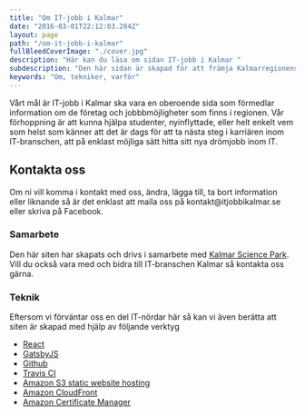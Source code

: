 ```yaml
---
title: "Om IT-jobb i Kalmar"
date: "2016-03-01T22:12:03.284Z"
layout: page
path: "/om-it-jobb-i-kalmar"
fullBleedCoverImage: "./cover.jpg"
description: "Här kan du läsa om sidan IT-jobb i Kalmar "
subdescription: "Den här sidan är skapad för att främja Kalmarregionens IT-bransch och IT-företag."
keywords: "Om, tekniker, varför"
---
```


<leadin>
Vårt mål är IT-jobb i Kalmar ska vara en oberoende sida som förmedlar information om de företag och jobbbmöjligheter som finns i regionen. Vår förhoppning är att kunna hjälpa studenter, nyinflyttade, eller helt enkelt vem som helst som känner att det är dags för att ta nästa steg i karriären inom IT-branschen, att på enklast möjliga sätt hitta sitt nya drömjobb inom IT.
</leadin>

<h2>Kontakta oss</h2>
<p>
Om ni vill komma i kontakt med oss, ändra, lägga till, ta bort information eller liknande så är det enklast att maila oss på kontakt@itjobbikalmar.se eller skriva på Facebook.
</p>

<h3>Samarbete</h3>
<p>
Den här siten har skapats och drivs i samarbete med <a href="https://kalmarsciencepark.se/" rel="nofollow">Kalmar Science Park</a>. Vill du också vara med och bidra till IT-branschen Kalmar så kontakta oss gärna.
</p>

<h3>Teknik</h3>
<p>
Eftersom vi förväntar oss en del IT-nördar här så kan vi även berätta att siten är skapad med hjälp av följande verktyg
</p>

<ul>
 <li><a rel="nofollow" href="https://reactjs.org/">React</a></li>
 <li><a rel="nofollow" href="https://www.gatsbyjs.org/">GatsbyJS</a></li>
 <li><a rel="nofollow" href="https://github.com">Github</a></li>
 <li><a rel="nofollow" href="https://travis-ci.org">Travis CI</a></li>
 <li><a rel="nofollow" href="https://docs.aws.amazon.com/AmazonS3/latest/dev/WebsiteHosting.html">Amazon S3 static website hosting</a></li>
 <li><a rel="nofollow" href="https://aws.amazon.com/cloudfront">Amazon CloudFront</a></li>
 <li><a rel="nofollow" href="https://aws.amazon.com/certificate-manager">Amazon Certificate Manager</a></li>
</ul>
